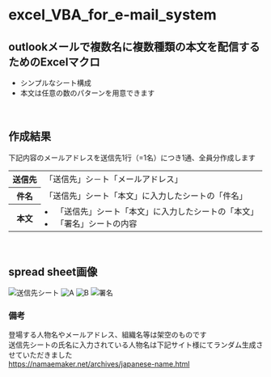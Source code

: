 # excel_VBA_for_e-mail_system
## outlookメールで複数名に複数種類の本文を配信するためのExcelマクロ
 - シンプルなシート構成
 - 本文は任意の数のパターンを用意できます
 <br>

## 作成結果 
下記内容のメールアドレスを送信先1行（=1名）につき1通、全員分作成します
<table>
 <tr><th>送信先</th><td>「送信先」シ－ト「メールアドレス」</td></tr>
 <tr><th>件名</th><td>「送信先」シート「本文」に入力したシートの「件名」</td></tr>
 <tr>
  <th>本文</th>
  <td>
   <li>「送信先」シート「本文」に入力したシートの「本文」</li>
   <li>「署名」シートの内容</li>
  </td>
 </tr>
</table> 
<br>

## spread sheet画像 
![送信先シート](https://user-images.githubusercontent.com/97077671/212096401-e5c8f941-c106-41ab-81a0-0107bca0e403.png)
![A](https://user-images.githubusercontent.com/97077671/212095479-37981028-c5bf-47f7-9d5b-31e48fb26a9e.png)
![B](https://user-images.githubusercontent.com/97077671/212095491-f7c7c7c8-4ac0-4a77-929f-52adc8ec7505.png)
![署名](https://user-images.githubusercontent.com/97077671/212095515-4b225de1-aab0-470a-a58b-62b9c946044d.png)
<br>

### 備考
登場する人物名やメールアドレス、組織名等は架空のものです  
送信先シートの氏名に入力されている人物名は下記サイト様にてランダム生成させていただきました  
https://namaemaker.net/archives/japanese-name.html
